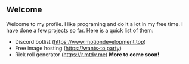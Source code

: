 ## Welcome
Welcome to my profile. I like programing and do it a lot in my free time.
I have done a few projects so far. Here is a quick list of them:

- Discord botlist (https://www.motiondevelopment.top)
- Free image hosting (https://wants-to.party)
- Rick roll generator (https://r.mtdv.me)
**More to come soon!**
